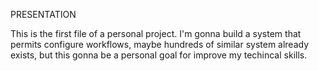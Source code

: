 PRESENTATION

This is the first file of a personal project. I'm gonna build a system that permits configure workflows, maybe hundreds of similar system already exists, but this gonna be a personal goal for improve my techincal skills. 
